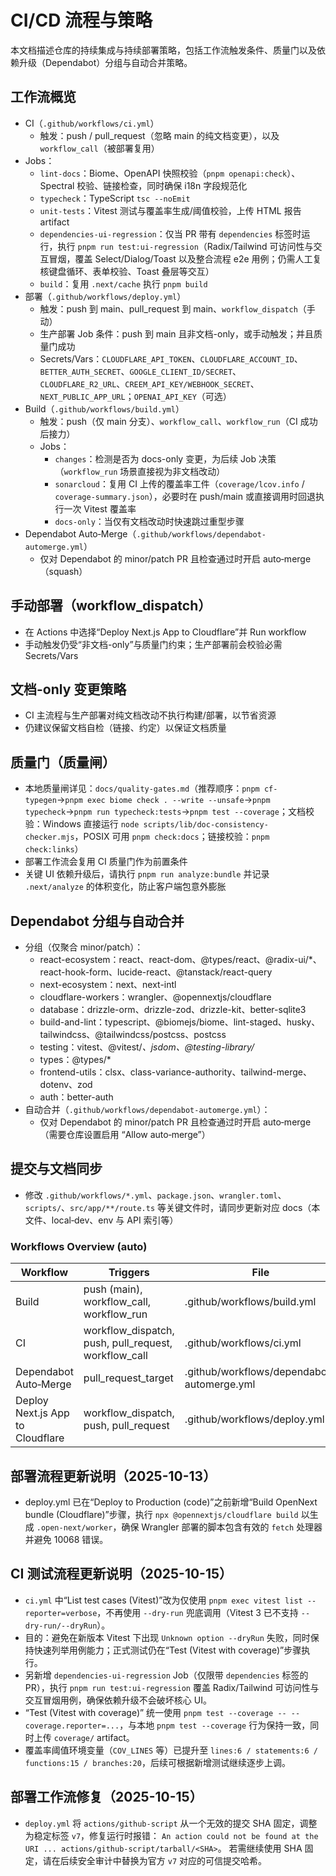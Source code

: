 # CI/CD 流程与策略
本文档描述仓库的持续集成与持续部署策略，包括工作流触发条件、质量门以及依赖升级（Dependabot）分组与自动合并策略。

## 工作流概览
- CI（`.github/workflows/ci.yml`）
  - 触发：push / pull_request（忽略 main 的纯文档变更），以及 `workflow_call`（被部署复用）
- Jobs：
    - `lint-docs`：Biome、OpenAPI 快照校验（`pnpm openapi:check`）、Spectral 校验、链接检查，同时确保 i18n 字段规范化
    - `typecheck`：TypeScript `tsc --noEmit`
    - `unit-tests`：Vitest 测试与覆盖率生成/阈值校验，上传 HTML 报告 artifact
    - `dependencies-ui-regression`：仅当 PR 带有 `dependencies` 标签时运行，执行 `pnpm run test:ui-regression`（Radix/Tailwind 可访问性与交互冒烟，覆盖 Select/Dialog/Toast 以及整合流程 e2e 用例；仍需人工复核键盘循环、表单校验、Toast 叠层等交互）
    - `build`：复用 `.next/cache` 执行 `pnpm build`
- 部署（`.github/workflows/deploy.yml`）
  - 触发：push 到 main、pull_request 到 main、`workflow_dispatch`（手动）
  - 生产部署 Job 条件：push 到 main 且非文档-only，或手动触发；并且质量门成功
  - Secrets/Vars：`CLOUDFLARE_API_TOKEN`、`CLOUDFLARE_ACCOUNT_ID`、`BETTER_AUTH_SECRET`、`GOOGLE_CLIENT_ID/SECRET`、`CLOUDFLARE_R2_URL`、`CREEM_API_KEY/WEBHOOK_SECRET`、`NEXT_PUBLIC_APP_URL`；`OPENAI_API_KEY`（可选）
- Build（`.github/workflows/build.yml`）
  - 触发：push（仅 main 分支）、`workflow_call`、`workflow_run`（CI 成功后接力）
  - Jobs：
    - `changes`：检测是否为 docs-only 变更，为后续 Job 决策（`workflow_run` 场景直接视为非文档改动）
    - `sonarcloud`：复用 CI 上传的覆盖率工件（`coverage/lcov.info` / `coverage-summary.json`），必要时在 push/main 或直接调用时回退执行一次 Vitest 覆盖率
    - `docs-only`：当仅有文档改动时快速跳过重型步骤
- Dependabot Auto‑Merge（`.github/workflows/dependabot-automerge.yml`）
  - 仅对 Dependabot 的 minor/patch PR 且检查通过时开启 auto‑merge（squash）

## 手动部署（workflow_dispatch）
- 在 Actions 中选择“Deploy Next.js App to Cloudflare”并 Run workflow
- 手动触发仍受“非文档-only”与质量门约束；生产部署前会校验必需 Secrets/Vars

## 文档-only 变更策略
- CI 主流程与生产部署对纯文档改动不执行构建/部署，以节省资源
- 仍建议保留文档自检（链接、约定）以保证文档质量

## 质量门（质量闸）
- 本地质量闸详见：`docs/quality-gates.md`（推荐顺序：`pnpm cf-typegen`→`pnpm exec biome check . --write --unsafe`→`pnpm typecheck`→`pnpm run typecheck:tests`→`pnpm test --coverage`；文档校验：Windows 直接运行 `node scripts/lib/doc-consistency-checker.mjs`，POSIX 可用 `pnpm check:docs`；链接校验：`pnpm check:links`）
- 部署工作流会复用 CI 质量门作为前置条件
- 关键 UI 依赖升级后，请执行 `pnpm run analyze:bundle` 并记录 `.next/analyze` 的体积变化，防止客户端包意外膨胀

## Dependabot 分组与自动合并
- 分组（仅聚合 minor/patch）：
  - react-ecosystem：react、react-dom、@types/react、@radix-ui/*、react-hook-form、lucide-react、@tanstack/react-query
  - next-ecosystem：next、next-intl
  - cloudflare-workers：wrangler、@opennextjs/cloudflare
  - database：drizzle-orm、drizzle-zod、drizzle-kit、better-sqlite3
  - build-and-lint：typescript、@biomejs/biome、lint-staged、husky、tailwindcss、@tailwindcss/postcss、postcss
  - testing：vitest、@vitest/*、jsdom、@testing-library/*
  - types：@types/*
  - frontend-utils：clsx、class-variance-authority、tailwind-merge、dotenv、zod
  - auth：better-auth
- 自动合并（`.github/workflows/dependabot-automerge.yml`）：
  - 仅对 Dependabot 的 minor/patch PR 且检查通过时开启 auto‑merge（需要仓库设置启用 “Allow auto‑merge”）

## 提交与文档同步
- 修改 `.github/workflows/*.yml`、`package.json`、`wrangler.toml`、`scripts/`、`src/app/**/route.ts` 等关键文件时，请同步更新对应 docs（本文件、local‑dev、env 与 API 索引等）


<!-- DOCSYNC:WORKFLOWS_TABLE START -->
### Workflows Overview (auto)
| Workflow | Triggers | File |
| --- | --- | --- |
| Build | push (main), workflow_call, workflow_run | .github/workflows/build.yml |
| CI | workflow_dispatch, push, pull_request, workflow_call | .github/workflows/ci.yml |
| Dependabot Auto‑Merge | pull_request_target | .github/workflows/dependabot-automerge.yml |
| Deploy Next.js App to Cloudflare | workflow_dispatch, push, pull_request | .github/workflows/deploy.yml |
<!-- DOCSYNC:WORKFLOWS_TABLE END -->

<!-- sync: workflows updated in build.yml; table kept in sync by autogen -->

## 部署流程更新说明（2025-10-13）
- deploy.yml 已在“Deploy to Production (code)”之前新增“Build OpenNext bundle (Cloudflare)”步骤，执行 `npx @opennextjs/cloudflare build` 以生成 `.open-next/worker`，确保 Wrangler 部署的脚本包含有效的 `fetch` 处理器并避免 10068 错误。

## CI 测试流程更新说明（2025-10-15）
- `ci.yml` 中“List test cases (Vitest)”改为仅使用 `pnpm exec vitest list --reporter=verbose`，不再使用 `--dry-run` 兜底调用（Vitest 3 已不支持 `--dry-run/--dryRun`）。
- 目的：避免在新版本 Vitest 下出现 `Unknown option --dryRun` 失败，同时保持快速列举用例能力；正式测试仍在“Test (Vitest with coverage)”步骤执行。
- 另新增 `dependencies-ui-regression` Job（仅限带 `dependencies` 标签的 PR），执行 `pnpm run test:ui-regression` 覆盖 Radix/Tailwind 可访问性与交互冒烟用例，确保依赖升级不会破坏核心 UI。
- “Test (Vitest with coverage)” 统一使用 `pnpm test --coverage -- --coverage.reporter=...`，与本地 `pnpm test --coverage` 行为保持一致，同时上传 `coverage/` artifact。
- 覆盖率阈值环境变量（`COV_LINES` 等）已提升至 `lines:6 / statements:6 / functions:15 / branches:20`，后续可根据新增测试继续逐步上调。

## 部署工作流修复（2025-10-15）
- `deploy.yml` 将 `actions/github-script` 从一个无效的提交 SHA 固定，调整为稳定标签 `v7`，修复运行时报错：
  `An action could not be found at the URI ... actions/github-script/tarball/<SHA>`。
  若需继续使用 SHA 固定，请在后续安全审计中替换为官方 `v7` 对应的可信提交哈希。
